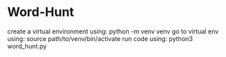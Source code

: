 # Word-Hunt
create a virtual environment using:
python -m venv venv
go to virtual env using: source path/to/venv/bin/activate
run code using:
python3 word_hunt.py
